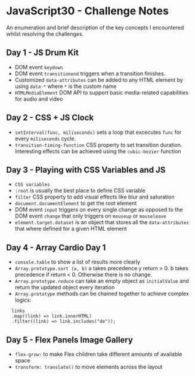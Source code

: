 # JavaScript30 - Challenge Notes

An enumeration and brief description of the key concepts I encountered whilst resolving the challenges.

## Day 1 - JS Drum Kit

- DOM event `keydown`
- DOM event `transitionend` triggers when a transition finishes.
- Customized `data-attributes` can be added to any HTML element by using `data-*` where `*` is the custom name
- `HTMLMediaElement` DOM API to support basic media-related capabilities for audio and video

## Day 2 - CSS + JS Clock

- `setInterval(func, miliseconds)` sets a loop that excecutes `func` for every `miliseconds` cycle.
- `transition-timing-function` CSS property to set transition duration. Interesting effects can be achieved using the `cubic-bezier` function

## Day 3 - Playing with CSS Variables and JS

- `CSS variables`
- `:root` is usually the best place to define CSS variable
- `filter` CSS property to add visual effects like blur and saturation
- `document.documentElement` to get the root element
- DOM event `input` triggers on every single change as opposed to the DOM event `change` that only triggers on `mouseup` or `mouseleave`
- `element.target.dataset` is an object that stores all the `data-attributes` that where defined for a given HTML element

## Day 4 - Array Cardio Day 1

- `console.table` to show a list of results more clearly
- `Array.prototype.sort (a, b)` a takes precedence y return > 0. b takes precedence if return < 0. Otherwise there is no change.
- `Array.prototype.reduce` can take an empty object as `initialValue` and return the updated object every iteration
- `Array.prototype` methods can be chained together to achieve complex logics:

```
  links
  .map((link) => link.innerHTML)
  .filter((link) => link.includes("de"));

```

## Day 5 - Flex Panels Image Gallery

- `flex-grow:` to make Flex children take different amounts of available space
- `transform: translate()` to move elements across the layout
